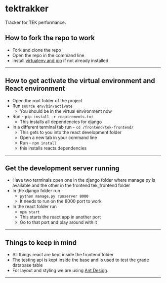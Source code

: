 # tektrakker

Tracker for TEK performance.

## How to fork the repo to work

- Fork and clone the repo
- Open the repo in the command line
- install [virtualenv and pip](https://packaging.python.org/guides/installing-using-pip-and-virtual-environments/) if not already installed

---

## How to get activate the virtual environment and React environment

- Open the root folder of the project
- Run `source env/bin/activate`
  - You should be in the virtual environment now
- Run - `pip install -r requirements.txt`
  - This installs all dependencies for django
- In a different terminal tab run - `cd /frontend/tek-frontend/`
  - This gets to you into the react development folder
  - Open a new tab in your command line
  - Run - `npm install`
  - this installs reacts dependencies

---

## Get the development server running

- Have two terminals open one in the django folder where manage.py is available and the other in the frontend tek_frontend folder
- In the django folder run
  - `python manage.py runserver 8000`
  - It needs to run on the 8000 port to work
- In the react folder run
  - `npm start`
  - This starts the react app in another port
  - Go to that port and play around with it

---

## Things to keep in mind

- All things react are kept inside the frontend folder
- The testing api is kept inside the base and is used to test the grade database table
- For layout and styling we are using [Ant Design](https://ant.design).

---
